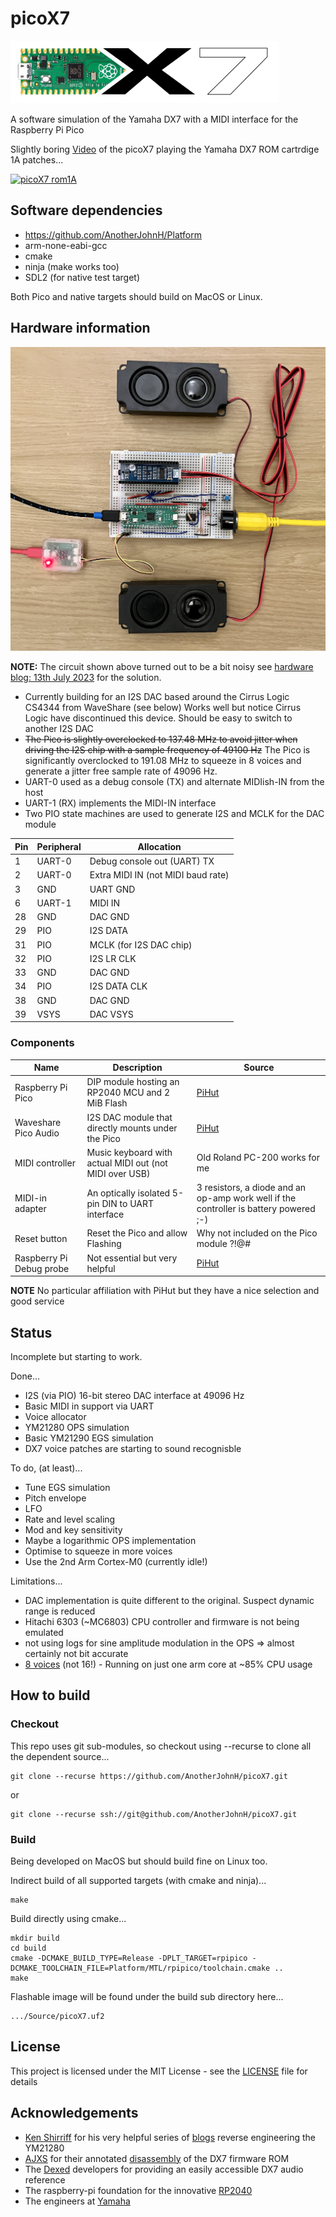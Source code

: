 # picoX7

![picox7](docs/picoX7.png)

A software simulation of the Yamaha DX7 with a MIDI interface for the Raspberry Pi Pico

Slightly boring [Video](https://www.youtube.com/watch?v=tPLasiQonrg) of the picoX7 playing the Yamaha DX7 ROM cartrdige 1A patches...

[![picoX7 rom1A](http://img.youtube.com/vi/tPLasiQonrg/0.jpg)](http://www.youtube.com/watch?v=tPLasiQonrg "picoX7 rom1A")

## Software dependencies

+ https://github.com/AnotherJohnH/Platform
+ arm-none-eabi-gcc
+ cmake
+ ninja (make works too)
+ SDL2 (for native test target)

Both Pico and native targets should build on MacOS or Linux.

## Hardware information

![prototype](docs/picoX7_breadboard.jpg)

**NOTE:** The circuit shown above turned out to be a bit noisy see [hardware blog: 13th July 2023](https://github.com/AnotherJohnH/picoX7/wiki/Hardware-Blog#13th-july-2023) for the solution.

+ Currently building for an I2S DAC based around the Cirrus Logic CS4344 from WaveShare
(see below)
Works well but notice Cirrus Logic have discontinued this device. Should be easy to switch
to another I2S DAC
+ ~~The Pico is slightly overclocked to 137.48 MHz to avoid jitter when driving the I2S chip
with a sample frequency of 49100 Hz~~ The Pico is significantly overclocked to 191.08 MHz to
squeeze in 8 voices and generate a jitter free sample rate of 49096 Hz.
+ UART-0 used as a debug console (TX) and alternate MIDIish-IN from the host
+ UART-1 (RX) implements the MIDI-IN interface
+ Two PIO state machines are used to generate I2S and MCLK for the DAC module

|Pin|Peripheral|Allocation|
|---|---|---|
|1|UART-0|Debug console out (UART) TX|
|2|UART-0|Extra MIDI IN (not MIDI baud rate)|
|3|GND|UART GND|
|6|UART-1|MIDI IN|
|28|GND|DAC GND|
|29|PIO|I2S DATA|
|31|PIO|MCLK (for I2S DAC chip)|
|32|PIO|I2S LR CLK|
|33|GND|DAC GND|
|34|PIO|I2S DATA CLK|
|38|GND|DAC GND|
|39|VSYS|DAC VSYS|

### Components

|Name|Description|Source|
|---|---|---|
|Raspberry Pi Pico|DIP module hosting an RP2040 MCU and 2 MiB Flash|[PiHut](https://thepihut.com/products/raspberry-pi-pico?variant=41925332566211)|
|Waveshare Pico Audio|I2S DAC module that directly mounts under the Pico|[PiHut](https://thepihut.com/products/pico-audio-audio-module-for-raspberry-pi-pico-inc-speakers)|
|MIDI controller|Music keyboard with actual MIDI out (not MIDI over USB)|Old Roland PC-200 works for me|
|MIDI-in adapter|An optically isolated 5-pin DIN to UART interface|3 resistors, a diode and an op-amp work well if the controller is battery powered ;-)|
|Reset button|Reset the Pico and allow Flashing|Why not included on the Pico module ?!@#|
|Raspberry Pi Debug probe|Not essential but very helpful|[PiHut](https://thepihut.com/products/raspberry-pi-debug-probe)|

**NOTE** No particular affiliation with PiHut but they have a nice selection and good service

## Status

Incomplete but starting to work.

Done...
   + I2S (via PIO) 16-bit stereo DAC interface at 49096 Hz
   + Basic MIDI in support via UART
   + Voice allocator
   + YM21280 OPS simulation
   + Basic YM21290 EGS simulation
   + DX7 voice patches are starting to sound recognisble

To do, (at least)...
   - Tune EGS simulation
   - Pitch envelope
   - LFO
   - Rate and level scaling
   - Mod and key sensitivity
   - Maybe a logarithmic OPS implementation
   - Optimise to squeeze in more voices
   - Use the 2nd Arm Cortex-M0 (currently idle!)

Limitations...
   + DAC implementation is quite different to the original. Suspect dynamic range is reduced
   + Hitachi 6303 (~MC6803) CPU controller and firmware is not being emulated
   + not using logs for sine amplitude modulation in the OPS => almost certainly not bit accurate
   + [8 voices](https://github.com/AnotherJohnH/picoX7/wiki/Software-Blog#16th-july-2023) (not 16!) - Running on just one arm core at ~85% CPU usage

## How to build

### Checkout

This repo uses git sub-modules, so checkout using --recurse to clone all the
dependent source...

    git clone --recurse https://github.com/AnotherJohnH/picoX7.git

or

    git clone --recurse ssh://git@github.com/AnotherJohnH/picoX7.git

### Build

Being developed on MacOS but should build fine on Linux too.

Indirect build of all supported targets (with cmake and ninja)...

    make

Build directly using cmake...

    mkdir build
    cd build
    cmake -DCMAKE_BUILD_TYPE=Release -DPLT_TARGET=rpipico -DCMAKE_TOOLCHAIN_FILE=Platform/MTL/rpipico/toolchain.cmake ..
    make

Flashable image will be found under the build sub directory here...

    .../Source/picoX7.uf2

## License

This project is licensed under the MIT License - see the [LICENSE](LICENSE) file for details

## Acknowledgements

 + [Ken Shirriff](https://github.com/shirriff) for his very helpful series of [blogs](https://www.righto.com/2021/11/reverse-engineering-yamaha-dx7.html) reverse engineering the YM21280
 + [AJXS](https://github.com/ajxs) for their annotated [disassembly](https://ajxs.me/blog/Yamaha_DX7_Firmware_ROM_Disassembly.html) of the DX7 firmware ROM
 + The [Dexed](https://asb2m10.github.io/dexed) developers for providing an easily accessible DX7 audio reference
 + The raspberry-pi foundation for the innovative [RP2040](https://www.raspberrypi.com/documentation/microcontrollers/rp2040.html)
 + The engineers at [Yamaha](https://www.yamaha.com/en/ir/publications/pdf/an-2022-point01e.pdf)
